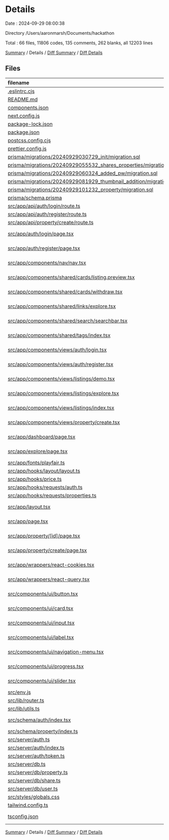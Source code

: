 # Details

Date : 2024-09-29 08:00:38

Directory /Users/aaronmarsh/Documents/hackathon

Total : 66 files,  11806 codes, 135 comments, 262 blanks, all 12203 lines

[Summary](results.md) / Details / [Diff Summary](diff.md) / [Diff Details](diff-details.md)

## Files
| filename | language | code | comment | blank | total |
| :--- | :--- | ---: | ---: | ---: | ---: |
| [.eslintrc.cjs](/.eslintrc.cjs) | JavaScript | 41 | 1 | 0 | 42 |
| [README.md](/README.md) | Markdown | 18 | 0 | 12 | 30 |
| [components.json](/components.json) | JSON | 20 | 0 | 0 | 20 |
| [next.config.js](/next.config.js) | JavaScript | 13 | 5 | 3 | 21 |
| [package-lock.json](/package-lock.json) | JSON | 9,715 | 0 | 1 | 9,716 |
| [package.json](/package.json) | JSON | 69 | 0 | 1 | 70 |
| [postcss.config.cjs](/postcss.config.cjs) | JavaScript | 6 | 0 | 2 | 8 |
| [prettier.config.js](/prettier.config.js) | JavaScript | 4 | 1 | 2 | 7 |
| [prisma/migrations/20240929030729_init/migration.sql](/prisma/migrations/20240929030729_init/migration.sql) | MS SQL | 9 | 3 | 3 | 15 |
| [prisma/migrations/20240929055532_shares_properties/migration.sql](/prisma/migrations/20240929055532_shares_properties/migration.sql) | MS SQL | 16 | 2 | 2 | 20 |
| [prisma/migrations/20240929060324_added_pw/migration.sql](/prisma/migrations/20240929060324_added_pw/migration.sql) | MS SQL | 17 | 1 | 1 | 19 |
| [prisma/migrations/20240929081929_thumbnail_addition/migration.sql](/prisma/migrations/20240929081929_thumbnail_addition/migration.sql) | MS SQL | 1 | 1 | 1 | 3 |
| [prisma/migrations/20240929101232_property/migration.sql](/prisma/migrations/20240929101232_property/migration.sql) | MS SQL | 18 | 9 | 1 | 28 |
| [prisma/schema.prisma](/prisma/schema.prisma) | Prisma | 36 | 6 | 6 | 48 |
| [src/app/api/auth/login/route.ts](/src/app/api/auth/login/route.ts) | TypeScript | 9 | 0 | 2 | 11 |
| [src/app/api/auth/register/route.ts](/src/app/api/auth/register/route.ts) | TypeScript | 20 | 4 | 5 | 29 |
| [src/app/api/property/create/route.ts](/src/app/api/property/create/route.ts) | TypeScript | 11 | 0 | 1 | 12 |
| [src/app/auth/login/page.tsx](/src/app/auth/login/page.tsx) | TypeScript JSX | 11 | 0 | 2 | 13 |
| [src/app/auth/register/page.tsx](/src/app/auth/register/page.tsx) | TypeScript JSX | 8 | 0 | 2 | 10 |
| [src/app/components/nav/nav.tsx](/src/app/components/nav/nav.tsx) | TypeScript JSX | 156 | 1 | 4 | 161 |
| [src/app/components/shared/cards/listing.preview.tsx](/src/app/components/shared/cards/listing.preview.tsx) | TypeScript JSX | 48 | 1 | 2 | 51 |
| [src/app/components/shared/cards/withdraw.tsx](/src/app/components/shared/cards/withdraw.tsx) | TypeScript JSX | 36 | 0 | 7 | 43 |
| [src/app/components/shared/links/explore.tsx](/src/app/components/shared/links/explore.tsx) | TypeScript JSX | 13 | 0 | 2 | 15 |
| [src/app/components/shared/search/searchbar.tsx](/src/app/components/shared/search/searchbar.tsx) | TypeScript JSX | 18 | 0 | 3 | 21 |
| [src/app/components/shared/tags/index.tsx](/src/app/components/shared/tags/index.tsx) | TypeScript JSX | 46 | 0 | 6 | 52 |
| [src/app/components/views/auth/login.tsx](/src/app/components/views/auth/login.tsx) | TypeScript JSX | 71 | 0 | 2 | 73 |
| [src/app/components/views/auth/register.tsx](/src/app/components/views/auth/register.tsx) | TypeScript JSX | 101 | 0 | 2 | 103 |
| [src/app/components/views/listings/demo.tsx](/src/app/components/views/listings/demo.tsx) | TypeScript JSX | 19 | 0 | 2 | 21 |
| [src/app/components/views/listings/explore.tsx](/src/app/components/views/listings/explore.tsx) | TypeScript JSX | 42 | 0 | 4 | 46 |
| [src/app/components/views/listings/index.tsx](/src/app/components/views/listings/index.tsx) | TypeScript JSX | 18 | 2 | 2 | 22 |
| [src/app/components/views/property/create.tsx](/src/app/components/views/property/create.tsx) | TypeScript JSX | 95 | 0 | 5 | 100 |
| [src/app/dashboard/page.tsx](/src/app/dashboard/page.tsx) | TypeScript JSX | 59 | 0 | 3 | 62 |
| [src/app/explore/page.tsx](/src/app/explore/page.tsx) | TypeScript JSX | 8 | 0 | 2 | 10 |
| [src/app/fonts/playfair.ts](/src/app/fonts/playfair.ts) | TypeScript | 10 | 4 | 6 | 20 |
| [src/app/hooks/layout/layout.ts](/src/app/hooks/layout/layout.ts) | TypeScript | 2 | 0 | 0 | 2 |
| [src/app/hooks/price.ts](/src/app/hooks/price.ts) | TypeScript | 1 | 0 | 0 | 1 |
| [src/app/hooks/requests/auth.ts](/src/app/hooks/requests/auth.ts) | TypeScript | 76 | 0 | 18 | 94 |
| [src/app/hooks/requests/properties.ts](/src/app/hooks/requests/properties.ts) | TypeScript | 50 | 0 | 6 | 56 |
| [src/app/layout.tsx](/src/app/layout.tsx) | TypeScript JSX | 37 | 0 | 5 | 42 |
| [src/app/page.tsx](/src/app/page.tsx) | TypeScript JSX | 67 | 29 | 3 | 99 |
| [src/app/property/[id]/page.tsx](/src/app/property/%5Bid%5D/page.tsx) | TypeScript JSX | 8 | 0 | 3 | 11 |
| [src/app/property/create/page.tsx](/src/app/property/create/page.tsx) | TypeScript JSX | 18 | 0 | 3 | 21 |
| [src/app/wrappers/react-cookies.tsx](/src/app/wrappers/react-cookies.tsx) | TypeScript JSX | 9 | 0 | 3 | 12 |
| [src/app/wrappers/react-query.tsx](/src/app/wrappers/react-query.tsx) | TypeScript JSX | 12 | 0 | 2 | 14 |
| [src/components/ui/button.tsx](/src/components/ui/button.tsx) | TypeScript JSX | 51 | 0 | 6 | 57 |
| [src/components/ui/card.tsx](/src/components/ui/card.tsx) | TypeScript JSX | 71 | 0 | 9 | 80 |
| [src/components/ui/input.tsx](/src/components/ui/input.tsx) | TypeScript JSX | 21 | 0 | 5 | 26 |
| [src/components/ui/label.tsx](/src/components/ui/label.tsx) | TypeScript JSX | 21 | 0 | 6 | 27 |
| [src/components/ui/navigation-menu.tsx](/src/components/ui/navigation-menu.tsx) | TypeScript JSX | 117 | 0 | 12 | 129 |
| [src/components/ui/progress.tsx](/src/components/ui/progress.tsx) | TypeScript JSX | 24 | 0 | 5 | 29 |
| [src/components/ui/slider.tsx](/src/components/ui/slider.tsx) | TypeScript JSX | 24 | 0 | 5 | 29 |
| [src/env.js](/src/env.js) | JavaScript | 34 | 25 | 4 | 63 |
| [src/lib/router.ts](/src/lib/router.ts) | TypeScript | 39 | 0 | 9 | 48 |
| [src/lib/utils.ts](/src/lib/utils.ts) | TypeScript | 5 | 0 | 2 | 7 |
| [src/schema/auth/index.tsx](/src/schema/auth/index.tsx) | TypeScript JSX | 14 | 0 | 5 | 19 |
| [src/schema/property/index.ts](/src/schema/property/index.ts) | TypeScript | 10 | 0 | 3 | 13 |
| [src/server/auth.ts](/src/server/auth.ts) | TypeScript | 36 | 31 | 6 | 73 |
| [src/server/auth/index.ts](/src/server/auth/index.ts) | TypeScript | 25 | 0 | 6 | 31 |
| [src/server/auth/token.ts](/src/server/auth/token.ts) | TypeScript | 24 | 0 | 7 | 31 |
| [src/server/db.ts](/src/server/db.ts) | TypeScript | 12 | 0 | 7 | 19 |
| [src/server/db/property.ts](/src/server/db/property.ts) | TypeScript | 17 | 0 | 2 | 19 |
| [src/server/db/share.ts](/src/server/db/share.ts) | TypeScript | 6 | 0 | 1 | 7 |
| [src/server/db/user.ts](/src/server/db/user.ts) | TypeScript | 17 | 0 | 4 | 21 |
| [src/styles/globals.css](/src/styles/globals.css) | CSS | 80 | 5 | 10 | 95 |
| [tailwind.config.ts](/tailwind.config.ts) | TypeScript | 61 | 0 | 2 | 63 |
| [tsconfig.json](/tsconfig.json) | JSON with Comments | 35 | 4 | 4 | 43 |

[Summary](results.md) / Details / [Diff Summary](diff.md) / [Diff Details](diff-details.md)
